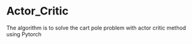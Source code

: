 # Actor_Critic 
The algorithm is to solve the cart pole problem with actor critic method using Pytorch